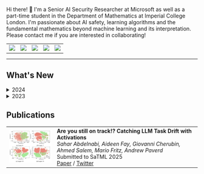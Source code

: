 Hi there! 👋 I'm a Senior AI Security Researcher at Microsoft as well as a part-time student in the Department of Mathematics at Imperial College London. I'm passionate about AI safety, learning algorithms and the fundamental mathematics beyond machine learning and its interpretation. Please contact me if you are interested in collaborating! 


<div align="center">
<table border="0" cellspacing="0" cellpadding="4">
<tr>
    <td align="center">
        <a href="mailto:me@aideen.dev">
            <img src="https://img.shields.io/badge/Email-me%40aideen.dev-blue?style=flat-square&logo=microsoft-outlook"/>
        </a>
    </td>
    <td align="center">
        <a href="https://github.com/aideenfay">
            <img src="https://img.shields.io/badge/GitHub-mang0kitty-black?style=flat-square&logo=github"/>
        </a>
    </td>
    <td align="center">
        <a href="https://ghost.aideen.dev">
            <img src="https://img.shields.io/badge/Website-aideen.dev-green?style=flat-square&logo=firefox"/>
        </a>
    </td>
    <td align="center">
        <a href="https://scholar.google.de/citations?user=nplVbmMAAAAJ&hl=en">
            <img src="https://img.shields.io/badge/Scholar-Profile-blue?style=flat-square&logo=google-scholar"/>
        </a>
    </td>
    <td align="center">
        <a href="https://twitter.com/AideenFay">
            <img src="https://img.shields.io/badge/Twitter-@AideenFay-blue?style=flat-square&logo=twitter"/>
        </a>
    </td>
</tr>
</table>
</div>

---

## What's New

<details>
<summary>2024</summary>

- November: I joined the [GirlsWhoML](https://girlswhoml.com/) initiative to help create course content and teach for the AI security workshop to UK undergraduate students.
- October: I'm a Program Committee Member for [Safe Generative AI workshop @ NeurIPs 2024](https://safegenaiworkshop.github.io/).
- September: My team at MSRC are launching the [Adaptive Prompt Injection Challenge](https://microsoft.github.io/llmail-inject/) as part of SaTML 2025.
- July: I'm serving as Program Committee Member for [18th ACM Workshop on Artificial Intelligence and Security (AISec 2024)](https://aisec.cc/#committee) (voted Top Reviewer!).
- June: We released the [TaskTracker](https://github.com/microsoft/TaskTracker) dataset and codebase for behavioral drift detection.
- June: We published "Are You Still On Track? Decting LLM Task Drift with LLM activations".
- February: I joined the Microsoft Security Response Centre at Microsoft Research Cambridge as a Senior AI Security Researcher.

</details>

<details>
<summary>2023</summary>

- October: I presented at the United Nations Internet Governance Forum in Kyoto, Japan on "Co-operative AI: Multi-Agent AI Safety and International Co-Operation".
- October: I presented at Microsoft BlueHat in Redmond, Washington - [Breach Path Busters: Using graphs and AI to decode cyber threats](https://www.youtube.com/watch?v=J621cAsKzZk).
- October: I started my part-time MSc in the Department of Mathematics at Imperial College London.
- February: I was promoted to Senior Security Researcher on the Microsoft Threat Hunting team.
- February: I joined the European Cyber Conflict Research Initiative as Cybersecurity Fellow.

</details>

## Publications

<table border="0">
<tr>
   <td width="25%">
       <img src="activations.png" width="250px"/>
   </td>
   <td width="75%" valign="top">
       <strong>Are you still on track!? Catching LLM Task Drift with Activations</strong><br/>
       <em>Sahar Abdelnabi, Aideen Fay, Giovanni Cherubin, Ahmed Salem, Mario Fritz, Andrew Paverd</em><br/>
       Submitted to SaTML 2025<br/>
       <a href="https://arxiv.org/abs/2406.00799">Paper</a> / 
       <a href="https://x.com/AideenFay/status/1801690383694372996">Twitter</a>
   </td>
</tr>
</table>
